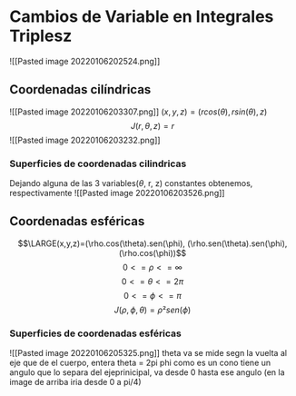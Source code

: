 # Cambios de Variable en Integrales Triplesz
![[Pasted image 20220106202524.png]]

## Coordenadas cilíndricas
![[Pasted image 20220106203307.png]]
$(x,y,z)=(r cos(\theta), rsin(\theta),z)$
$$J(r, \theta, z) = r$$
![[Pasted image 20220106203232.png]]
### Superficies de coordenadas cilindricas
Dejando alguna de las 3 variables($\theta$, r, z) constantes obtenemos, respectivamente
![[Pasted image 20220106203526.png]]

## Coordenadas esféricas
$$\LARGE(x,y,z)=(\rho.cos(\theta).sen(\phi), (\rho.sen(\theta).sen(\phi),(\rho.cos(\phi))$$
$$0<=\rho<=\infty$$
$$0<=\theta<=2 \pi$$
$$0<=\phi<=\pi$$
$$J(\rho,\phi,\theta)=\rho² sen(\phi)$$

### Superficies de coordenadas esféricas
![[Pasted image 20220106205325.png]]
theta va se mide segn la vuelta al eje que de el cuerpo, entera theta = 2pi
phi como es un cono tiene un angulo que lo separa del ejeprinicipal, va desde 0 hasta ese angulo (en la image de arriba iria desde 0 a pi/4)
